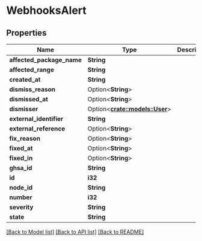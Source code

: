 # WebhooksAlert

## Properties

Name | Type | Description | Notes
------------ | ------------- | ------------- | -------------
**affected_package_name** | **String** |  | 
**affected_range** | **String** |  | 
**created_at** | **String** |  | 
**dismiss_reason** | Option<**String**> |  | [optional]
**dismissed_at** | Option<**String**> |  | [optional]
**dismisser** | Option<[**crate::models::User**](User.md)> |  | [optional]
**external_identifier** | **String** |  | 
**external_reference** | Option<**String**> |  | 
**fix_reason** | Option<**String**> |  | [optional]
**fixed_at** | Option<**String**> |  | [optional]
**fixed_in** | Option<**String**> |  | [optional]
**ghsa_id** | **String** |  | 
**id** | **i32** |  | 
**node_id** | **String** |  | 
**number** | **i32** |  | 
**severity** | **String** |  | 
**state** | **String** |  | 

[[Back to Model list]](../README.md#documentation-for-models) [[Back to API list]](../README.md#documentation-for-api-endpoints) [[Back to README]](../README.md)


